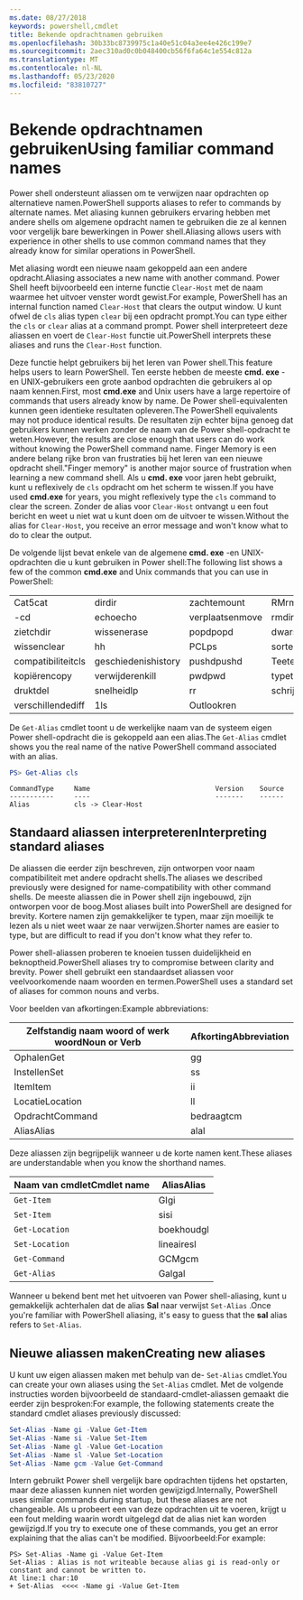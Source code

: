 ```yaml
---
ms.date: 08/27/2018
keywords: powershell,cmdlet
title: Bekende opdrachtnamen gebruiken
ms.openlocfilehash: 30b33bc8739975c1a40e51c04a3ee4e426c199e7
ms.sourcegitcommit: 2aec310ad0c0b048400cb56f6fa64c1e554c812a
ms.translationtype: MT
ms.contentlocale: nl-NL
ms.lasthandoff: 05/23/2020
ms.locfileid: "83810727"
---
```

# <a name="using-familiar-command-names"></a><span data-ttu-id="e30d6-103">Bekende opdrachtnamen gebruiken</span><span class="sxs-lookup"><span data-stu-id="e30d6-103">Using familiar command names</span></span>

<span data-ttu-id="e30d6-104">Power shell ondersteunt aliassen om te verwijzen naar opdrachten op alternatieve namen.</span><span class="sxs-lookup"><span data-stu-id="e30d6-104">PowerShell supports aliases to refer to commands by alternate names.</span></span> <span data-ttu-id="e30d6-105">Met aliasing kunnen gebruikers ervaring hebben met andere shells om algemene opdracht namen te gebruiken die ze al kennen voor vergelijk bare bewerkingen in Power shell.</span><span class="sxs-lookup"><span data-stu-id="e30d6-105">Aliasing allows users with experience in other shells to use common command names that they already know for similar operations in PowerShell.</span></span>

<span data-ttu-id="e30d6-106">Met aliasing wordt een nieuwe naam gekoppeld aan een andere opdracht.</span><span class="sxs-lookup"><span data-stu-id="e30d6-106">Aliasing associates a new name with another command.</span></span> <span data-ttu-id="e30d6-107">Power Shell heeft bijvoorbeeld een interne functie `Clear-Host` met de naam waarmee het uitvoer venster wordt gewist.</span><span class="sxs-lookup"><span data-stu-id="e30d6-107">For example, PowerShell has an internal function named `Clear-Host` that clears the output window.</span></span> <span data-ttu-id="e30d6-108">U kunt ofwel de `cls` alias typen `clear` bij een opdracht prompt.</span><span class="sxs-lookup"><span data-stu-id="e30d6-108">You can type either the `cls` or `clear` alias at a command prompt.</span></span> <span data-ttu-id="e30d6-109">Power shell interpreteert deze aliassen en voert de `Clear-Host` functie uit.</span><span class="sxs-lookup"><span data-stu-id="e30d6-109">PowerShell interprets these aliases and runs the `Clear-Host` function.</span></span>

<span data-ttu-id="e30d6-110">Deze functie helpt gebruikers bij het leren van Power shell.</span><span class="sxs-lookup"><span data-stu-id="e30d6-110">This feature helps users to learn PowerShell.</span></span> <span data-ttu-id="e30d6-111">Ten eerste hebben de meeste **cmd. exe** -en UNIX-gebruikers een grote aanbod opdrachten die gebruikers al op naam kennen.</span><span class="sxs-lookup"><span data-stu-id="e30d6-111">First, most **cmd.exe** and Unix users have a large repertoire of commands that users already know by name.</span></span> <span data-ttu-id="e30d6-112">De Power shell-equivalenten kunnen geen identieke resultaten opleveren.</span><span class="sxs-lookup"><span data-stu-id="e30d6-112">The PowerShell equivalents may not produce identical results.</span></span> <span data-ttu-id="e30d6-113">De resultaten zijn echter bijna genoeg dat gebruikers kunnen werken zonder de naam van de Power shell-opdracht te weten.</span><span class="sxs-lookup"><span data-stu-id="e30d6-113">However, the results are close enough that users can do work without knowing the PowerShell command name.</span></span> <span data-ttu-id="e30d6-114">Finger Memory is een andere belang rijke bron van frustraties bij het leren van een nieuwe opdracht shell.</span><span class="sxs-lookup"><span data-stu-id="e30d6-114">"Finger memory" is another major source of frustration when learning a new command shell.</span></span> <span data-ttu-id="e30d6-115">Als u **cmd. exe** voor jaren hebt gebruikt, kunt u reflexively de `cls` opdracht om het scherm te wissen.</span><span class="sxs-lookup"><span data-stu-id="e30d6-115">If you have used **cmd.exe** for years, you might reflexively type the `cls` command to clear the screen.</span></span> <span data-ttu-id="e30d6-116">Zonder de alias voor `Clear-Host` ontvangt u een fout bericht en weet u niet wat u kunt doen om de uitvoer te wissen.</span><span class="sxs-lookup"><span data-stu-id="e30d6-116">Without the alias for `Clear-Host`, you receive an error message and won't know what to do to clear the output.</span></span>

<span data-ttu-id="e30d6-117">De volgende lijst bevat enkele van de algemene **cmd. exe** -en UNIX-opdrachten die u kunt gebruiken in Power shell:</span><span class="sxs-lookup"><span data-stu-id="e30d6-117">The following list shows a few of the common **cmd.exe** and Unix commands that you can use in PowerShell:</span></span>

|||||
|-|-|-|-|
|<span data-ttu-id="e30d6-118">Cat5</span><span class="sxs-lookup"><span data-stu-id="e30d6-118">cat</span></span>|<span data-ttu-id="e30d6-119">dir</span><span class="sxs-lookup"><span data-stu-id="e30d6-119">dir</span></span>|<span data-ttu-id="e30d6-120">zachte</span><span class="sxs-lookup"><span data-stu-id="e30d6-120">mount</span></span>|<span data-ttu-id="e30d6-121">RM</span><span class="sxs-lookup"><span data-stu-id="e30d6-121">rm</span></span>|
|<span data-ttu-id="e30d6-122">-</span><span class="sxs-lookup"><span data-stu-id="e30d6-122">cd</span></span>|<span data-ttu-id="e30d6-123">echo</span><span class="sxs-lookup"><span data-stu-id="e30d6-123">echo</span></span>|<span data-ttu-id="e30d6-124">verplaatsen</span><span class="sxs-lookup"><span data-stu-id="e30d6-124">move</span></span>|<span data-ttu-id="e30d6-125">rmdir</span><span class="sxs-lookup"><span data-stu-id="e30d6-125">rmdir</span></span>|
|<span data-ttu-id="e30d6-126">ziet</span><span class="sxs-lookup"><span data-stu-id="e30d6-126">chdir</span></span>|<span data-ttu-id="e30d6-127">wissen</span><span class="sxs-lookup"><span data-stu-id="e30d6-127">erase</span></span>|<span data-ttu-id="e30d6-128">popd</span><span class="sxs-lookup"><span data-stu-id="e30d6-128">popd</span></span>|<span data-ttu-id="e30d6-129">dwars</span><span class="sxs-lookup"><span data-stu-id="e30d6-129">sleep</span></span>|
|<span data-ttu-id="e30d6-130">wissen</span><span class="sxs-lookup"><span data-stu-id="e30d6-130">clear</span></span>|<span data-ttu-id="e30d6-131">h</span><span class="sxs-lookup"><span data-stu-id="e30d6-131">h</span></span>|<span data-ttu-id="e30d6-132">PCL</span><span class="sxs-lookup"><span data-stu-id="e30d6-132">ps</span></span>|<span data-ttu-id="e30d6-133">sorteren</span><span class="sxs-lookup"><span data-stu-id="e30d6-133">sort</span></span>|
|<span data-ttu-id="e30d6-134">compatibiliteit</span><span class="sxs-lookup"><span data-stu-id="e30d6-134">cls</span></span>|<span data-ttu-id="e30d6-135">geschiedenis</span><span class="sxs-lookup"><span data-stu-id="e30d6-135">history</span></span>|<span data-ttu-id="e30d6-136">pushd</span><span class="sxs-lookup"><span data-stu-id="e30d6-136">pushd</span></span>|<span data-ttu-id="e30d6-137">Tee</span><span class="sxs-lookup"><span data-stu-id="e30d6-137">tee</span></span>|
|<span data-ttu-id="e30d6-138">kopiëren</span><span class="sxs-lookup"><span data-stu-id="e30d6-138">copy</span></span>|<span data-ttu-id="e30d6-139">verwijderen</span><span class="sxs-lookup"><span data-stu-id="e30d6-139">kill</span></span>|<span data-ttu-id="e30d6-140">pwd</span><span class="sxs-lookup"><span data-stu-id="e30d6-140">pwd</span></span>|<span data-ttu-id="e30d6-141">type</span><span class="sxs-lookup"><span data-stu-id="e30d6-141">type</span></span>|
|<span data-ttu-id="e30d6-142">drukt</span><span class="sxs-lookup"><span data-stu-id="e30d6-142">del</span></span>|<span data-ttu-id="e30d6-143">snelheid</span><span class="sxs-lookup"><span data-stu-id="e30d6-143">lp</span></span>|<span data-ttu-id="e30d6-144">r</span><span class="sxs-lookup"><span data-stu-id="e30d6-144">r</span></span>|<span data-ttu-id="e30d6-145">schrijven</span><span class="sxs-lookup"><span data-stu-id="e30d6-145">write</span></span>|
|<span data-ttu-id="e30d6-146">verschillende</span><span class="sxs-lookup"><span data-stu-id="e30d6-146">diff</span></span>|<span data-ttu-id="e30d6-147">1</span><span class="sxs-lookup"><span data-stu-id="e30d6-147">ls</span></span>|<span data-ttu-id="e30d6-148">Outlook</span><span class="sxs-lookup"><span data-stu-id="e30d6-148">ren</span></span>||

<span data-ttu-id="e30d6-149">De `Get-Alias` cmdlet toont u de werkelijke naam van de systeem eigen Power shell-opdracht die is gekoppeld aan een alias.</span><span class="sxs-lookup"><span data-stu-id="e30d6-149">The `Get-Alias` cmdlet shows you the real name of the native PowerShell command associated with an alias.</span></span>

```powershell
PS> Get-Alias cls
```

```Output
CommandType     Name                               Version    Source
-----------     ----                               -------    ------
Alias           cls -> Clear-Host
```

## <a name="interpreting-standard-aliases"></a><span data-ttu-id="e30d6-150">Standaard aliassen interpreteren</span><span class="sxs-lookup"><span data-stu-id="e30d6-150">Interpreting standard aliases</span></span>

<span data-ttu-id="e30d6-151">De aliassen die eerder zijn beschreven, zijn ontworpen voor naam compatibiliteit met andere opdracht shells.</span><span class="sxs-lookup"><span data-stu-id="e30d6-151">The aliases we described previously were designed for name-compatibility with other command shells.</span></span>
<span data-ttu-id="e30d6-152">De meeste aliassen die in Power shell zijn ingebouwd, zijn ontworpen voor de boog.</span><span class="sxs-lookup"><span data-stu-id="e30d6-152">Most aliases built into PowerShell are designed for brevity.</span></span> <span data-ttu-id="e30d6-153">Kortere namen zijn gemakkelijker te typen, maar zijn moeilijk te lezen als u niet weet waar ze naar verwijzen.</span><span class="sxs-lookup"><span data-stu-id="e30d6-153">Shorter names are easier to type, but are difficult to read if you don't know what they refer to.</span></span>

<span data-ttu-id="e30d6-154">Power shell-aliassen proberen te knoeien tussen duidelijkheid en beknoptheid.</span><span class="sxs-lookup"><span data-stu-id="e30d6-154">PowerShell aliases try to compromise between clarity and brevity.</span></span> <span data-ttu-id="e30d6-155">Power shell gebruikt een standaardset aliassen voor veelvoorkomende naam woorden en termen.</span><span class="sxs-lookup"><span data-stu-id="e30d6-155">PowerShell uses a standard set of aliases for common nouns and verbs.</span></span>

<span data-ttu-id="e30d6-156">Voor beelden van afkortingen:</span><span class="sxs-lookup"><span data-stu-id="e30d6-156">Example abbreviations:</span></span>

| <span data-ttu-id="e30d6-157">Zelfstandig naam woord of werk woord</span><span class="sxs-lookup"><span data-stu-id="e30d6-157">Noun or Verb</span></span> | <span data-ttu-id="e30d6-158">Afkorting</span><span class="sxs-lookup"><span data-stu-id="e30d6-158">Abbreviation</span></span> |
|--------------|--------------|
| <span data-ttu-id="e30d6-159">Ophalen</span><span class="sxs-lookup"><span data-stu-id="e30d6-159">Get</span></span>          | <span data-ttu-id="e30d6-160">g</span><span class="sxs-lookup"><span data-stu-id="e30d6-160">g</span></span>            |
| <span data-ttu-id="e30d6-161">Instellen</span><span class="sxs-lookup"><span data-stu-id="e30d6-161">Set</span></span>          | <span data-ttu-id="e30d6-162">s</span><span class="sxs-lookup"><span data-stu-id="e30d6-162">s</span></span>            |
| <span data-ttu-id="e30d6-163">Item</span><span class="sxs-lookup"><span data-stu-id="e30d6-163">Item</span></span>         | <span data-ttu-id="e30d6-164">i</span><span class="sxs-lookup"><span data-stu-id="e30d6-164">i</span></span>            |
| <span data-ttu-id="e30d6-165">Locatie</span><span class="sxs-lookup"><span data-stu-id="e30d6-165">Location</span></span>     | <span data-ttu-id="e30d6-166">l</span><span class="sxs-lookup"><span data-stu-id="e30d6-166">l</span></span>            |
| <span data-ttu-id="e30d6-167">Opdracht</span><span class="sxs-lookup"><span data-stu-id="e30d6-167">Command</span></span>      | <span data-ttu-id="e30d6-168">bedraagt</span><span class="sxs-lookup"><span data-stu-id="e30d6-168">cm</span></span>           |
| <span data-ttu-id="e30d6-169">Alias</span><span class="sxs-lookup"><span data-stu-id="e30d6-169">Alias</span></span>        | <span data-ttu-id="e30d6-170">al</span><span class="sxs-lookup"><span data-stu-id="e30d6-170">al</span></span>           |

<span data-ttu-id="e30d6-171">Deze aliassen zijn begrijpelijk wanneer u de korte namen kent.</span><span class="sxs-lookup"><span data-stu-id="e30d6-171">These aliases are understandable when you know the shorthand names.</span></span>

| <span data-ttu-id="e30d6-172">Naam van cmdlet</span><span class="sxs-lookup"><span data-stu-id="e30d6-172">Cmdlet name</span></span>    | <span data-ttu-id="e30d6-173">Alias</span><span class="sxs-lookup"><span data-stu-id="e30d6-173">Alias</span></span> |
|----------------|-------|
| `Get-Item`     | <span data-ttu-id="e30d6-174">GI</span><span class="sxs-lookup"><span data-stu-id="e30d6-174">gi</span></span>    |
| `Set-Item`     | <span data-ttu-id="e30d6-175">si</span><span class="sxs-lookup"><span data-stu-id="e30d6-175">si</span></span>    |
| `Get-Location` | <span data-ttu-id="e30d6-176">boekhoud</span><span class="sxs-lookup"><span data-stu-id="e30d6-176">gl</span></span>    |
| `Set-Location` | <span data-ttu-id="e30d6-177">lineaire</span><span class="sxs-lookup"><span data-stu-id="e30d6-177">sl</span></span>    |
| `Get-Command`  | <span data-ttu-id="e30d6-178">GCM</span><span class="sxs-lookup"><span data-stu-id="e30d6-178">gcm</span></span>   |
| `Get-Alias`    | <span data-ttu-id="e30d6-179">Gal</span><span class="sxs-lookup"><span data-stu-id="e30d6-179">gal</span></span>   |

<span data-ttu-id="e30d6-180">Wanneer u bekend bent met het uitvoeren van Power shell-aliasing, kunt u gemakkelijk achterhalen dat de alias **Sal** naar verwijst `Set-Alias` .</span><span class="sxs-lookup"><span data-stu-id="e30d6-180">Once you're familiar with PowerShell aliasing, it's easy to guess that the **sal** alias refers to `Set-Alias`.</span></span>

## <a name="creating-new-aliases"></a><span data-ttu-id="e30d6-181">Nieuwe aliassen maken</span><span class="sxs-lookup"><span data-stu-id="e30d6-181">Creating new aliases</span></span>

<span data-ttu-id="e30d6-182">U kunt uw eigen aliassen maken met behulp van de- `Set-Alias` cmdlet.</span><span class="sxs-lookup"><span data-stu-id="e30d6-182">You can create your own aliases using the `Set-Alias` cmdlet.</span></span> <span data-ttu-id="e30d6-183">Met de volgende instructies worden bijvoorbeeld de standaard-cmdlet-aliassen gemaakt die eerder zijn besproken:</span><span class="sxs-lookup"><span data-stu-id="e30d6-183">For example, the following statements create the standard cmdlet aliases previously discussed:</span></span>

```powershell
Set-Alias -Name gi -Value Get-Item
Set-Alias -Name si -Value Set-Item
Set-Alias -Name gl -Value Get-Location
Set-Alias -Name sl -Value Set-Location
Set-Alias -Name gcm -Value Get-Command
```

<span data-ttu-id="e30d6-184">Intern gebruikt Power shell vergelijk bare opdrachten tijdens het opstarten, maar deze aliassen kunnen niet worden gewijzigd.</span><span class="sxs-lookup"><span data-stu-id="e30d6-184">Internally, PowerShell uses similar commands during startup, but these aliases are not changeable.</span></span>
<span data-ttu-id="e30d6-185">Als u probeert een van deze opdrachten uit te voeren, krijgt u een fout melding waarin wordt uitgelegd dat de alias niet kan worden gewijzigd.</span><span class="sxs-lookup"><span data-stu-id="e30d6-185">If you try to execute one of these commands, you get an error explaining that the alias can't be modified.</span></span> <span data-ttu-id="e30d6-186">Bijvoorbeeld:</span><span class="sxs-lookup"><span data-stu-id="e30d6-186">For example:</span></span>

```
PS> Set-Alias -Name gi -Value Get-Item
Set-Alias : Alias is not writeable because alias gi is read-only or constant and cannot be written to.
At line:1 char:10
+ Set-Alias  <<<< -Name gi -Value Get-Item
```
